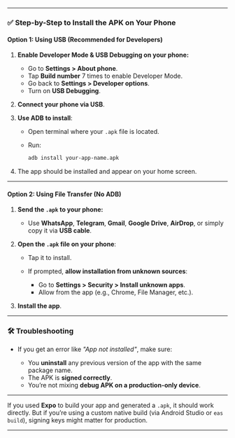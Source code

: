 
---

### ✅ **Step-by-Step to Install the APK on Your Phone**

#### **Option 1: Using USB (Recommended for Developers)**

1. **Enable Developer Mode & USB Debugging on your phone:**

   * Go to **Settings > About phone**.
   * Tap **Build number** 7 times to enable Developer Mode.
   * Go back to **Settings > Developer options**.
   * Turn on **USB Debugging**.

2. **Connect your phone via USB**.

3. **Use ADB to install**:

   * Open terminal where your `.apk` file is located.
   * Run:

     ```bash
     adb install your-app-name.apk
     ```

4. The app should be installed and appear on your home screen.

---

#### **Option 2: Using File Transfer (No ADB)**

1. **Send the `.apk` to your phone:**

   * Use **WhatsApp**, **Telegram**, **Gmail**, **Google Drive**, **AirDrop**, or simply copy it via **USB cable**.

2. **Open the `.apk` file on your phone**:

   * Tap it to install.
   * If prompted, **allow installation from unknown sources**:

     * Go to **Settings > Security > Install unknown apps**.
     * Allow from the app (e.g., Chrome, File Manager, etc.).

3. **Install the app**.

---

### 🛠️ Troubleshooting

* If you get an error like *"App not installed"*, make sure:

  * You **uninstall** any previous version of the app with the same package name.
  * The APK is **signed correctly**.
  * You’re not mixing **debug APK on a production-only device**.

---

If you used **Expo** to build your app and generated a `.apk`, it should work directly. But if you’re using a custom native build (via Android Studio or `eas build`), signing keys might matter for production.

---

